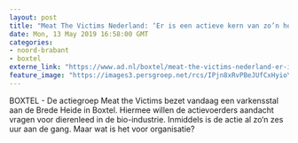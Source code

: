 ```yaml
---
layout: post
title: "Meat The Victims Nederland: ‘Er is een actieve kern van zo’n honderd leden’"
date: Mon, 13 May 2019 16:58:00 GMT
categories: 
- noord-brabant 
- boxtel 
externe_link: "https://www.ad.nl/boxtel/meat-the-victims-nederland-er-is-een-actieve-kern-van-zo-n-honderd-leden~a8e81904/"
feature_image: "https://images3.persgroep.net/rcs/IPjn8xRvPBeJUfCxHyioYKYQyGo/diocontent/148235270/_fitwidth/400/?appId=21791a8992982cd8da851550a453bd7f&quality=0.7"
---
```


BOXTEL - De actiegroep Meat the Victims bezet vandaag een varkensstal aan de Brede Heide in Boxtel. Hiermee willen de actievoerders aandacht vragen voor dierenleed in de bio-industrie. Inmiddels is de actie al zo‘n zes uur aan de gang. Maar wat is het voor organisatie?
